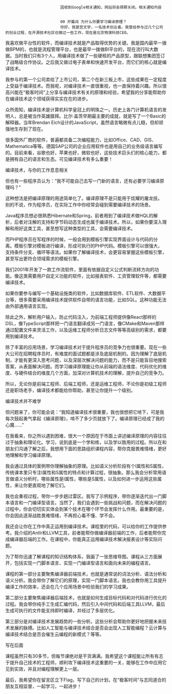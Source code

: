 
                            
                            因收到Google相关通知，网站将会择期关闭。相关通知内容
                            
                            
                            00 开篇词 为什么你要学习编译原理？
                            你好，我是宫文学，一名技术创业者。我曾经参与过几个公司的创业过程，在开源技术社区也做过一些工作，现在是北京物演科技CEO。

我喜欢做平台性的软件，而编译技术就是产品取得优势的关键。我是国内最早一拨做BPM的，也就是流程管理平台，也是最早一拨做BI平台的，现在流行叫大数据。当时我们只有3个人，用编译技术做了一些硬核的产品原型，跟联想集团签订了战略级合作协议。之后我又做过电子表单和快速开发平台，而它们的核心就是编译技术。

我参与的第一个公司卖给了上市公司，第二个在新三板上市，这些成果在一定程度上受益于编译技术。而我呢，对编译技术一直很重视，也一直保持着兴趣。所以很高兴能在“极客时间”上分享与编译技术有关的原理和经验，希望我的分享能帮助你在编译技术这个领域获得实实在在的进步。

众所周知，编译技术是计算机科学皇冠上的明珠之一。历史上各门计算机语言的发明人，总是被当作英雄膜拜。比尔·盖茨早期最主要的成就，就是写了一个Basic的解释器。当年Brendan Eich设计的JavaScript，虽然语言略微有点儿糙，但却顽强地生存到了现在。

很多国外厂商的软件，普遍都具备二次编程能力，比如Office、CAD、GIS、Mathematica等等。德国SAP公司的企业应用软件也是用自己的业务级语言编写的。目前来看，谷歌也好，苹果也好，微软也好，这些技术巨头们的核心能力，都是拥有自己的语言和生态。可见编译技术有多么重要！

编译技术，与你的工作息息相关

但也有一些程序员认为：“我不可能自己去写一门新的语言，还有必要学习编译原理吗？”

这种想法是把编译原理的用途简单化了。编译原理不是只能用于炫耀的屠龙技。 别的不说，作为程序员，在实际工作中你经常会碰到需要编译技术的场景。

Java程序员想必很熟悉Hibernate和Spring，前者用到了编译技术做HQL的解析，后者对注解的支持和字节码动态生成也属于编译技术。所以，如果你要深入理解和用好这类工具，甚至想写这种类型的工具，会需要编译技术。

而PHP程序员在写程序的时候，一般会用到模板引擎实现界面设计与代码的分离。模板引擎对模板进行编译，形成可执行的PHP代码。模板引擎可以很强大，支持条件分支、循环等语法。如果你了解编译技术，会更容易掌握这些模板引擎，甚至写出更符合领域需求的模板引擎。

我们2001年开发了一款工作流软件，里面有依据自定义公式判断流转方向的功能。像这类需要用户自定义功能的软件，比如报表软件、工资管理软件等，都需要编译技术。

如果你要参与编写一个基础设施类的软件，比如数据库软件、ETL软件、大数据平台等，很多需要采用编译技术提供软件自带的语言功能，比如SQL。这种功能无法由外部通用语言实现。

除此之外，解析用户输入，防止代码注入，为前端工程师提供像React那样的DSL，像TypeScript那样把一门语言翻译成另一门语言，像CMake和Maven那样通过配置文件来灵活工作，以及运维工程师分析日志文件等等高级别的需求，都要用到编译技术。

除了丰富的应用场景，学习编译技术对于提升程序员的竞争力也很重要。现在一些大公司在招聘程序员时，有难度的面试题都是涉及底层机制的。因为理解了底层机制，才能有更深入思考问题，以及深层次解决问题的能力，而不是只能盲目地搜索答案，从表面解决问题。而学习编译原理能让你从前端的语法维度、代码优化的维度、与硬件结合的维度几个方面，加深对计算机技术的理解，提升自己的竞争力。

所以，无论你是前端工程师、后端工程师，还是运维工程师，不论你是初级工程师还是职场老手，编译技术都能给你帮助，甚至让你提升一个级别。

编译技术并不难学

但问题来了，你可能会说：“我知道编译技术很重要，我也很想把它啃下，可是我每次鼓起勇气拿起《编译原理》，啃不了多少页就放下了。编译原理已经成了我的心魔……”

在我看来，你之所以遇到困难，很大一个原因在于市面上讲述编译原理的内容往往过于抽象和理论化。学习，说到底是一个学和练，以及学以致用的过程。所以在和朋友们沟通了解之后，我想用下面的思路组织课程内容，帮你克服畏难情绪，更好地理解和学习编译原理。

我会通过具体的案例带你理解抽象的原理。比如语义分析阶段有个I属性和S属性，传统课本里只专注I属性和S属性的特点和计算过程，很抽象。那么我会分析常用语言做语义分析时，哪些属性是I属性，哪些是S属性，以及如何进一步运用这些属性，来让你更直观地了解它们。

我也会重视过程，带你一步步趟过雷区。我写了示例程序，带你逐渐迭代出一门脚本语言和一门编译型语言。当然了，我们会遇到一些挑战和问题，而在解决问题的过程中，你会切切实实体会到某个技术在哪个环节会发挥什么作用。最重要的是，你会因此逐渐战胜畏难情绪，不再担心看不懂、学不会。

我还会让你在工作中真正运用到编译技术。课程里的代码，可以给你的工作提供参考。我介绍的Antlr和LLVM工具，前者能帮你做编译器前端的工作，后者能帮你完成编译器后端的工作。在课程中，你能真正运用编译技术解决报表设计等实际问题。

为了帮你迅速了解课程的知识结构体系，我画了一张思维导图。课程从三方面展开，包括实现一门脚本语言、实现一门编译型语言和面向未来的编程语言。




课程的第一部分主要聚焦编译器前端技术，也就是通常说的词法分析、语法分析和语义分析。我会带你了解它们的原理，实现一门脚本语言。我也会教你用工具提升编译工作的效率，还会在几个应用场景中检验我们的学习成果。

第二部分主要聚焦编译器后端技术，也就是如何生成目标代码和对代码进行优化的过程。我会带你纯手工生成汇编代码，然后引入中间代码和后端工具LLVM，最后生成可执行的文件能支持即时编译，并经过了多层优化。

第三部分是对编译技术发展趋势的一些分析。这些分析会帮助你更好地把握未来技术发展的脉搏。比如人工智能与编译技术结合是否会出现人工智能编程？云计算与编译技术结合是否会催生云编程的新模式？等等。


写在后面

课程虽然只有30多节，但每节课绝对是干货满满。我希望这个课程能让所有有志于提升自己技术的工程师，顺利攻下编译技术这重要的一关，能够在工作中应用它见到实效，并且对编程理解更上一层。

最后，我希望你在留言区立下Flag，写下自己的计划，在“极客时间”与志同道合的朋友互相监督，一起学习，一起进步！



                        
                        
                            
